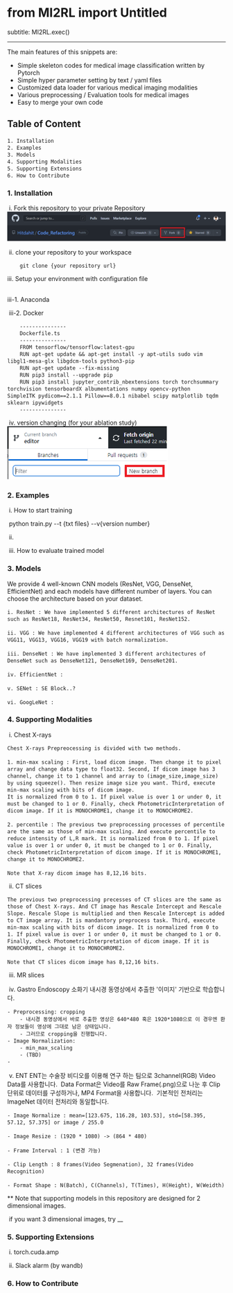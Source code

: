 # from MI2RL import Untitled

subtitle: MI2RL.exec()

---

The main features of this snippets are:

- Simple skeleton codes for medical image classification written by Pytorch
- Simple hyper parameter setting by text / yaml files
- Customized data loader for various medical imaging modalities
- Various preprocessing / Evaluation tools for medical images
- Easy to merge your own code 

## Table of Content

	1. Installation
 	2. Examples
 	3. Models
 	4. Supporting Modalities
 	5. Supporting Extensions
 	6. How to Contribute

### 1. Installation

​	i. Fork this repository to your private Repository
		![캡처](/imgs/fork.png)

​	ii. clone your repository to your workspace
		
		git clone {your repository url}

   iii. Setup your environment with configuration file

​		
	 iii-1. Anaconda

​	 iii-2. Docker

		---------------
		Dockerfile.ts
		---------------
		FROM tensorflow/tensorflow:latest-gpu
		RUN apt-get update && apt-get install -y apt-utils sudo vim libgl1-mesa-glx libgdcm-tools python3-pip 
		RUN apt-get update --fix-missing
		RUN pip3 install --upgrade pip
		RUN pip3 install jupyter_contrib_nbextensions torch torchsummary torchvision tensorboardX albumentations numpy opencv-python 			SimpleITK pydicom==2.1.1 Pillow==8.0.1 nibabel scipy matplotlib tqdm sklearn ipywidgets
		---------------

​	iv. version changing (for your ablation study)
	![캡처](/imgs/for_ablation.png)


### 2. Examples

​	i. How to start training

​		python train.py --t {txt files} --v{version number}

​	ii. 

​	iii. How to evaluate trained model 

### 3. Models
We provide 4 well-known CNN models (ResNet, VGG, DenseNet, EfficientNet) and each models have different number of layers. You can choose the architecture based on your dataset.

    i. ResNet : We have implemented 5 different architectures of ResNet such as ResNet18, ResNet34, ResNet50, Resnet101, ResNet152. 

    ii. VGG : We have implemented 4 different architectures of VGG such as VGG11, VGG13, VGG16, VGG19 with batch normalization.

    iii. DenseNet : We have implemented 3 different architectures of DenseNet such as DenseNet121, DenseNet169, DenseNet201.

    iv. EfficientNet : 

	v. SENet : SE Block..?

	vi. GoogLeNet : 

### 4. Supporting Modalities

​	i. Chest X-rays

	Chest X-rays Prepreocessing is divided with two methods.

	1. min-max scaling : First, load dicom image. Then change it to pixel array and change data type to float32. Second, If dicom image has 3 channel, change it to 1 channel and array to (image_size,image_size) by using squeeze(). Then resize image size you want. Third, execute min-max scaling with bits of dicom image.
	It is normalized from 0 to 1. If pixel value is over 1 or under 0, it must be changed to 1 or 0. Finally, check PhotometricInterpretation of dicom image. If it is MONOCHROME1, change it to MONOCHROME2.

	2. percentile : The previous two preprocessing processes of percentile are the same as those of min-max scaling. And execute percentile to reduce intensity of L,R mark. It is normalized from 0 to 1. If pixel value is over 1 or under 0, it must be changed to 1 or 0. Finally, check PhotometricInterpretation of dicom image. If it is MONOCHROME1, change it to MONOCHROME2.

	Note that X-ray dicom image has 8,12,16 bits.

​	ii. CT slices

	The previous two preprocessing precesses of CT slices are the same as those of Chest X-rays. And CT image has Rescale Intercept and Rescale Slope. Rescale Slope is multiplied and then Rescale Intercept is added to CT image array. It is mandantory preprocess task. Third, execute min-max scaling with bits of dicom image. It is normalized from 0 to 1. If pixel value is over 1 or under 0, it must be changed to 1 or 0. Finally, check PhotometricInterpretation of dicom image. If it is MONOCHROME1, change it to MONOCHROME2.

	Note that CT slices dicom image has 8,12,16 bits.

​	iii. MR slices

​	iv. Gastro Endoscopy
	소화기 내시경 동영상에서 추출한 '이미지' 기반으로 학습합니다.

	- Preprocessing: cropping
    	- 내시경 동영상에서 바로 추출한 영상은 640*480 혹은 1920*1080으로 이 경우엔 환자 정보들이 영상에 그대로 남은 상태입니다.
    	- 그러므로 cropping을 진행합니다.
  	- Image Normalization: 
    	- min_max_scaling 
    	- (TBD)
  	- 
	
​	v. ENT
    ENT는 수술장 비디오를 이용해 연구 하는 팀으로 3channel(RGB) Video Data를 사용합니다. 
​    Data Format은 Video를 Raw Frame(.png)으로 나눈 후 Clip 단위로 데이터를 구성하거나, MP4 Format을 사용합니다.
​    기본적인 전처리는 ImageNet 데이터 전처리와 동일합니다. 

    - Image Normalize : mean=[123.675, 116.28, 103.53], std=[58.395, 57.12, 57.375] or image / 255.0
    
    - Image Resize : (1920 * 1080) -> (864 * 480) 

    - Frame Interval : 1 (변경 가능)

    - Clip Length : 8 frames(Video Segmenation), 32 frames(Video Recognition) 

    - Format Shape : N(Batch), C(Channels), T(Times), H(Height), W(Weidth)

** Note that supporting models in this repository are designed for 2 dimensional images.

​	if you want 3 dimensional images, try __

### 5. Supporting Extensions

​	i. torch.cuda.amp

​	ii. Slack alarm (by wandb)

### 6. How to Contribute 

​        

